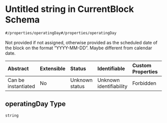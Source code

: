 # Untitled string in CurrentBlock Schema

```txt
#/properties/operatingDay#/properties/operatingDay
```

Not provided if not assigned, otherwise provided as the scheduled date of the block on the format “YYYY-MM-DD”. Maybe different from calendar date.

| Abstract            | Extensible | Status         | Identifiable            | Custom Properties | Additional Properties | Access Restrictions | Defined In                                                                                            |
| :------------------ | :--------- | :------------- | :---------------------- | :---------------- | :-------------------- | :------------------ | :---------------------------------------------------------------------------------------------------- |
| Can be instantiated | No         | Unknown status | Unknown identifiability | Forbidden         | Allowed               | none                | [current-block.json*](../../schema/operational-information/current-block.json "open original schema") |

## operatingDay Type

`string`
